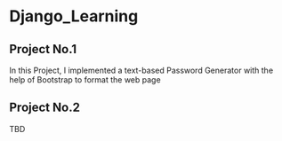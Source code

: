 # Django_Learning

## Project No.1
In this Project, I implemented a text-based Password Generator with the help of Bootstrap to
format the web page

## Project No.2
TBD
